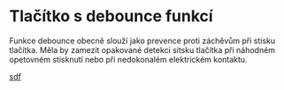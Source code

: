 # Tlačítko s debounce funkcí

Funkce debounce obecně slouží jako prevence proti záchěvům při stisku tlačítka. Měla by zamezit opakované detekci sitsku tlačítka při náhodném opetovném stisknutí nebo při nedokonalém elektrickém kontaktu.

[sdf](wiring.png)
